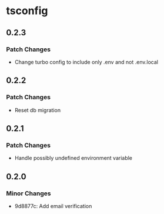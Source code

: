 # tsconfig

## 0.2.3

### Patch Changes

- Change turbo config to include only .env and not .env.local

## 0.2.2

### Patch Changes

- Reset db migration

## 0.2.1

### Patch Changes

- Handle possibly undefined environment variable

## 0.2.0

### Minor Changes

- 9d8877c: Add email verification
